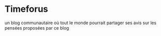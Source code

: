 # Timeforus
un blog communautaire où tout le monde pourrait partager ses avis sur les pensées proposées par ce blog  
